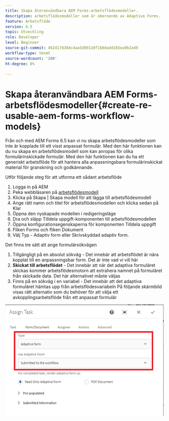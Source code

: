 ```yaml
---
title: Skapa återanvändbara AEM Forms-arbetsflödesmodeller.
description: arbetsflödesmodeller som är oberoende av Adaptive Forms.
feature: Arbetsflöde
version: 6.5
topic: Utveckling
role: Developer
level: Beginner
source-git-commit: 462417d384c4aa5d99110f1b8dadd165ea9b2a49
workflow-type: tm+mt
source-wordcount: '280'
ht-degree: 0%

---
```



# Skapa återanvändbara AEM Forms-arbetsflödesmodeller{#create-re-usable-aem-forms-workflow-models}

Från och med AEM Forms 6.5 kan vi nu skapa arbetsflödesmodeller som inte är kopplade till ett visst anpassat formulär. Med den här funktionen kan du nu skapa en arbetsflödesmodell som kan anropas för olika formulärinskickade formulär. Med den här funktionen kan du ha ett generiskt arbetsflöde för att hantera alla anpassningsbara formulärinskickat material för granskning och godkännande.

Utför följande steg för att utforma ett sådant arbetsflöde

1. Logga in på AEM
1. Peka webbläsaren på [arbetsflödesmodell](http://localhost:4502/libs/cq/workflow/admin/console/content/models.html)
1. Klicka på Skapa | Skapa modell för att lägga till arbetsflödesmodell
1. Ange rätt namn och titel för arbetsflödesmodellen och klicka sedan på Klar
1. Öppna den nyskapade modellen i redigeringsläge
1. Dra och släpp Tilldela uppgift-komponenten till arbetsflödesmodellen
1. Öppna konfigurationsegenskaperna för komponenten Tilldela uppgift
1. Fliken Forms och fliken Dokument
1. Välj Typ - Adaptiv form eller Skrivskyddad adaptiv form.

Det finns tre sätt att ange formulärsökvägen

1. Tillgängligt på en absolut sökväg - Det innebär att arbetsflödet är nära kopplat till en anpassningsbar form. Det är inte vad vi vill här
1. **Skickat till arbetsflödet**  - Det innebär att när det adaptiva formuläret skickas kommer arbetsflödesmotorn att extrahera namnet på formuläret från skickade data. Det här alternativet måste väljas
1. Finns på en sökväg i en variabel - Det innebär att det adaptiva formuläret hämtas upp från arbetsflödesvariabeln
På följande skärmbild visas rätt alternativ som du behöver för att välja ett avkopplingsarbetsflöde från ett anpassat formulär

![arbetsflödesmodell](assets/workflomodel.PNG)